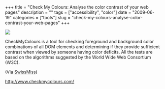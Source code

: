 +++
title = "Check My Colours: Analyse the color contrast of your web pages"
description = ""
tags = ["accessibility", "color"]
date = "2009-06-19"
categories = ["tools"]
slug = "check-my-colours-analyse-color-contrast-your-web-pages"
+++


<div class="tool-screenshot mb1"><a href="http://www.checkmycolours.com/"><img id="bluga-thumbnail-2728" class="bluga-thumbnail custom" src="http://media.konigi.com/bluga/
wt522ff35169d5d_custom.jpg"/></a></div><p>CheckMyColours is a tool for checking foreground and background color combinations of all DOM elements and determining if they provide sufficient contrast when viewed by someone having color deficits. All the tests are based on the algorithms suggested by the World Wide Web Consortium (W3C).</p>
<p>(Via <a href="http://swiss-miss.com/">SwissMiss</a>)</p>
  
<p><a href="http://www.checkmycolours.com/">http://www.checkmycolours.com/</a></p>
      
